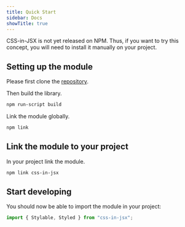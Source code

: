 ```yaml
---
title: Quick Start
sidebar: Docs
showTitle: true
---
```


CSS-in-JSX is not yet released on NPM. Thus, if you want to try this concept, you will need to install it manually on your project.

## Setting up the module

Please first clone the [repository](https://github.com/adrgautier/css-in-jsx).

Then build the library.

```sh
npm run-script build
```

Link the module globally.

```sh
npm link
```

## Link the module to your project

In your project link the module.

```sh
npm link css-in-jsx
```

## Start developing

You should now be able to import the module in your project:

```js
import { Stylable, Styled } from "css-in-jsx";
```
